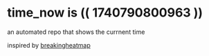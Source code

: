 # time_now is (( 1740790800963 ))

an automated repo that shows the currnent time

inspired by [breakingheatmap](https://github.com/breakingheatmap/breakingheatmap)